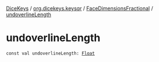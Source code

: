 [DiceKeys](../../index.md) / [org.dicekeys.keysqr](../index.md) / [FaceDimensionsFractional](index.md) / [undoverlineLength](./undoverline-length.md)

# undoverlineLength

`const val undoverlineLength: `[`Float`](https://kotlinlang.org/api/latest/jvm/stdlib/kotlin/-float/index.html)